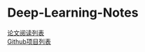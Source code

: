# Deep-Learning-Notes
[论文阅读列表](https://github.com/shihailong/Deep-Learning-Notes/blob/master/reading_materials/paper_reading_list.md)  
[Github项目列表]()  
